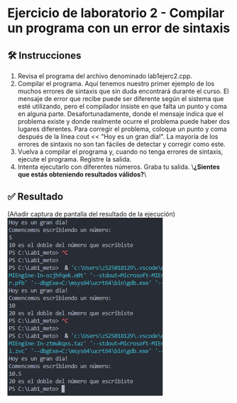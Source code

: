 # Ejercicio de laboratorio 2 - Compilar un programa con un error de sintaxis

## 🛠️ Instrucciones

1. Revisa el programa del archivo denominado lab1ejerc2.cpp.
2. Compilar el programa. Aquí tenemos nuestro primer ejemplo de los muchos errores de sintaxis que sin duda encontrará durante el curso. El mensaje de error que recibe puede ser diferente según el sistema que esté utilizando, pero el compilador insiste en que falta un punto y coma en alguna parte. Desafortunadamente, donde el mensaje indica que el problema existe y donde realmente ocurre el problema puede haber dos lugares diferentes. Para corregir el problema, coloque un punto y coma después de la línea cout << "Hoy es un gran día!". La mayoría de los errores de sintaxis no son tan fáciles de detectar y corregir como este.
3. Vuelva a compilar el programa y, cuando no tenga errores de sintaxis, ejecute el programa. Registre la salida.
4. Intenta ejecutarlo con diferentes números. Graba tu salida. \\**¿Sientes que estás obteniendo resultados válidos?**\\

## ✅ Resultado

(Añadir captura de pantalla del resultado de la ejecución)
![alt text](resultado2.png)